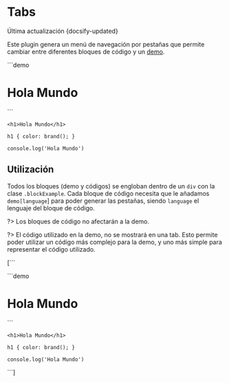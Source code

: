 # Tabs
<div class="lastUpdated">Última actualización {docsify-updated}</div>

Este plugin genera un menú de navegación por pestañas que permite cambiar entre
diferentes bloques de código y un [demo](templateDemo.md).


<div class="blockExample">
```demo
<h1 class='color-brand'>Hola Mundo</h1>
```

```[html]
<h1>Hola Mundo</h1>
```

```[scss]
h1 { color: brand(); }
```

```[js]
console.log('Hola Mundo')
```
</div>


## Utilización

Todos los bloques (demo y códigos) se engloban dentro de un `div` con la clase
`.blockExample`. Cada bloque de código necesita que le añadamos `demo[language`]
para poder generar las pestañas, siendo `language` el lenguaje del bloque de código.

?> Los bloques de código no afectarán a la demo.

?> El código utilizado en la demo, no se mostrará en una tab. Esto permite poder
utilizar un código más complejo para la demo, y uno más simple para representar
el código utilizado.

[```
<div class="blockExample">
  ```demo
  <h1 class="color-brand">Hola Mundo</h1>
  ```

  ```[html]
  <h1>Hola Mundo</h1>
  ```

  ```[scss]
  h1 { color: brand(); }
  ```

  ```[js]
  console.log('Hola Mundo')
  ```
</div>
```]
